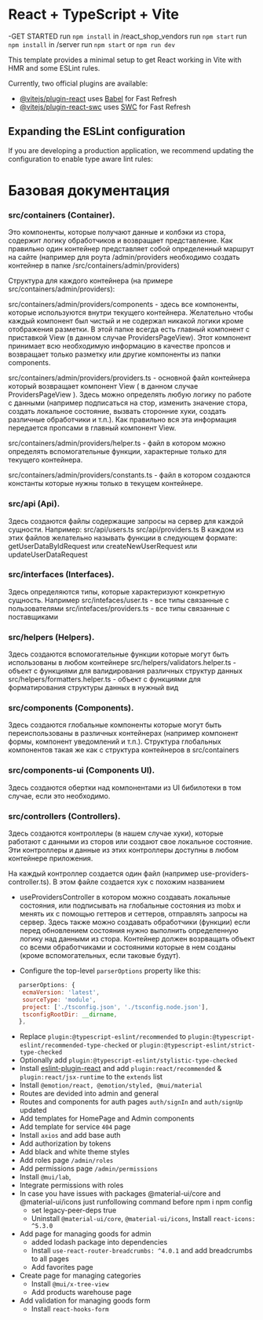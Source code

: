 # React + TypeScript + Vite

-GET STARTED
   run `npm install` in /react_shop_vendors
      run `npm start`
   run `npm install` in /server
      run `npm start` or `npm run dev`
   
This template provides a minimal setup to get React working in Vite with HMR and some ESLint rules.

Currently, two official plugins are available:

- [@vitejs/plugin-react](https://github.com/vitejs/vite-plugin-react/blob/main/packages/plugin-react/README.md) uses [Babel](https://babeljs.io/) for Fast Refresh
- [@vitejs/plugin-react-swc](https://github.com/vitejs/vite-plugin-react-swc) uses [SWC](https://swc.rs/) for Fast Refresh

## Expanding the ESLint configuration

If you are developing a production application, we recommend updating the configuration to enable type aware lint rules:

# Базовая документация

### src/containers (Container).

Это компоненты, которые получают данные и колбэки из стора, содержит логику обработчиков и возвращает представление.
Как правильно один контейнер представляет собой определенный маршрут на сайте (например для роута /admin/providers 
необходимо создать контейнер в папке /src/containers/admin/providers)

Структура для каждого контейнера (на примере src/containers/admin/providers):

  src/containers/admin/providers/components - здесь все компоненты, которые используются внутри текущего контейнера. Желательно чтобы каждый компонент был чистый и не содержал никакой логики кроме отображения разметки. В этой папке всегда есть главный компонент с приставкой
  View (в данном случае ProvidersPageView). Этот компонент принимает всю необходимую информацию в качестве пропсов и возвращает только разметку или другие компоненты из папки components.

  src/containers/admin/providers/providers.ts - основной файл контейнера который возвращает компонент View ( в данном случае ProvidersPageView ). Здесь можно определять любую логику по работе с данными (например подписаться на стор, изменить значение стора, создать локальное состояние, вызвать сторонние хуки, создать различные обработчики и т.п.). Как правильно вся эта информация передается пропсами в главный компонент View.

  src/containers/admin/providers/helper.ts - файл в котором можно определять вспомогательные функции, характерные только для текущего контейнера.

  src/containers/admin/providers/constants.ts - файл в котором создаются константы которые нужны только в текущем контейнере.

### src/api (Api).
  
  Здесь создаются файлы содержащие запросы на сервер для каждой сущности. Например:
    src/api/users.ts
    src/api/providers.ts
  В каждом из этих файлов желательно называть функции в следующем формате:
    getUserDataByIdRequest или createNewUserRequest или updateUserDataRequest

### src/interfaces (Interfaces).

  Здесь определяются типы, которые характеризуют конкретную сущность. Например
    src/intefaces/user.ts - все типы связанные с пользователями
    src/intefaces/providers.ts - все типы связанные с поставщиками

### src/helpers (Helpers).

  Здесь создаются вспомогательные функции которые могут быть использованы в любом контейнере
    src/helpers/validators.helper.ts - объект с функциями для валидирования различных структур данных
    src/helpers/formatters.helper.ts - объект с функциями для форматирования структуры данных в нужный вид

### src/components (Components).

  Здесь создаются глобальные компоненты которые могут быть переиспользованы в различных контейнерах 
  (например компонент формы, компонент уведомлений и т.п.). Структура глобальных компонентов такая же как с структура
  контейнеров в src/containers

### src/components-ui (Components UI).

  Здесь создаются обертки над компонентами из UI бибилотеки в том случае, если это необходимо.

### src/controllers (Controllers).

  Здесь создаются контроллеры (в нашем случае хуки), которые работают с данными из сторов или создают свое локальное состояние.
  Эти контроллеры и данные из этих контроллеры доступны в любом контейнере приложения.

  На каждый контроллер создается один файл (например use-providers-controller.ts). В этом файле создается хук с похожим названием
  - useProvidersController в котором можно создавать локальные состояния, или подписывать на глобальные состояния из mobx и менять 
  их с помощью геттеров и сеттеров, отправлять запросы на сервер.
  Здесь также можно создавать обработчики (функции) если перед обновлением состояния нужно выполнить
  определенную логику над данными из стора. Контейнер должен возрващать объект со всеми обработчиками и состояними которые в нем созданы
  (кроме вспомогательных, если таковые будут).


- Configure the top-level `parserOptions` property like this:

```js
   parserOptions: {
    ecmaVersion: 'latest',
    sourceType: 'module',
    project: ['./tsconfig.json', './tsconfig.node.json'],
    tsconfigRootDir: __dirname,
   },
```
- Replace `plugin:@typescript-eslint/recommended` to `plugin:@typescript-eslint/recommended-type-checked` or `plugin:@typescript-eslint/strict-type-checked`
- Optionally add `plugin:@typescript-eslint/stylistic-type-checked`
- Install [eslint-plugin-react](https://github.com/jsx-eslint/eslint-plugin-react) and add `plugin:react/recommended` & `plugin:react/jsx-runtime` to the `extends` list
- Install `@emotion/react, @emotion/styled, @mui/material`
- Routes are devided into admin and general
- Routes and components for auth pages `auth/signIn` and `auth/signUp` updated
- Add templates for HomePage and Admin components
- Add template for service `404` page
- Install `axios` and add base auth
- Add authorization by tokens
- Add black and white theme styles
- Add roles page `/admin/roles`
- Add permissions page `/admin/permissions`
- Install `@mui/lab`,
- Integrate permissions with roles
- In case you have issues with packages @material-ui/core and @material-ui/icons just runfollowing command before npm i npm config 
  - set legacy-peer-deps true
  - Uninstall `@material-ui/core`, `@material-ui/icons`, Install `react-icons: ^5.3.0`
- Add page for managing goods for admin
  - added lodash package into dependencies
  - Install `use-react-router-breadcrumbs: ^4.0.1` and add breadcrumbs to all pages
  - Add favorites page
- Create page for managing categories
  - Install `@mui/x-tree-view`
  - Add products warehouse page
- Add validation for managing goods form
  - Install `react-hooks-form`

